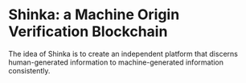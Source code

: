# Shinka: a Machine Origin Verification Blockchain

The idea of Shinka is to create an independent platform that discerns human-generated information to machine-generated information consistently. 


